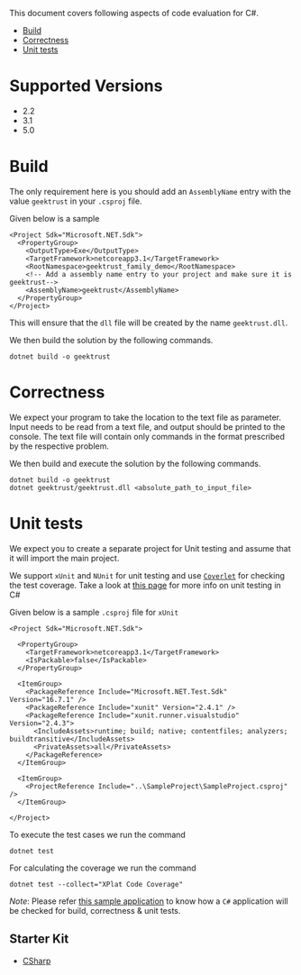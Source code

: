 This document covers following aspects of code evaluation for C#. 

* [Build](#build)
* [Correctness](#correctness)
* [Unit tests](#unit-tests)

# Supported Versions

* 2.2
* 3.1
* 5.0

# Build

The only requirement here is you should add an `AssemblyName` entry with the value `geektrust` in your `.csproj` file. 

Given below is a sample 

```
<Project Sdk="Microsoft.NET.Sdk">
  <PropertyGroup>
    <OutputType>Exe</OutputType>
    <TargetFramework>netcoreapp3.1</TargetFramework>
    <RootNamespace>geektrust_family_demo</RootNamespace>
    <!-- Add a assembly name entry to your project and make sure it is geektrust-->
    <AssemblyName>geektrust</AssemblyName>
  </PropertyGroup>
</Project>
```
This will ensure that the `dll` file will be created by the name `geektrust.dll`. 

We then build the solution by the following commands.

```
dotnet build -o geektrust
```

# Correctness

We expect your program to take the location to the text file as parameter. Input needs to be read from a text file, and output should be printed to the console. The text file will contain only commands in the format prescribed by the respective problem.

We then build and execute the solution by the following commands.

```
dotnet build -o geektrust
dotnet geektrust/geektrust.dll <absolute_path_to_input_file>
```

# Unit tests

We expect you to create a separate project for Unit testing and assume that it will import the main project. 

We support `xUnit` and `NUnit` for unit testing and use [`Coverlet`](https://github.com/coverlet-coverage/coverlet) for checking the test coverage. Take a look at [this page](https://docs.microsoft.com/en-us/dotnet/core/testing/) for more info on unit testing in C#

Given below is a sample `.csproj` file for `xUnit` 

```
<Project Sdk="Microsoft.NET.Sdk">

  <PropertyGroup>
    <TargetFramework>netcoreapp3.1</TargetFramework>
    <IsPackable>false</IsPackable>
  </PropertyGroup>

  <ItemGroup>
    <PackageReference Include="Microsoft.NET.Test.Sdk" Version="16.7.1" />
    <PackageReference Include="xunit" Version="2.4.1" />
    <PackageReference Include="xunit.runner.visualstudio" Version="2.4.3">
      <IncludeAssets>runtime; build; native; contentfiles; analyzers; buildtransitive</IncludeAssets>
      <PrivateAssets>all</PrivateAssets>
    </PackageReference>
  </ItemGroup>

  <ItemGroup>
    <ProjectReference Include="..\SampleProject\SampleProject.csproj" />
  </ItemGroup>

</Project>

```

To execute the test cases we run the command 

```
dotnet test
```

For calculating the coverage we run the command

```
dotnet test --collect="XPlat Code Coverage"
```

_Note_: Please refer [this sample application](https://github.com/geektrust/geektrust-csharp-family-demo) to know how a `C#` application will be checked for build, correctness & unit tests.

## Starter Kit
* [CSharp](https://geektrust.s3.ap-southeast-1.amazonaws.com/starter-kit/csharp-dotnet.zip)
